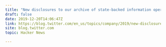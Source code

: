 ```yaml
---
title: "New disclosures to our archive of state-backed information operations"
draft: false
date: 2019-12-20T14:06:47Z
link: https://blog.twitter.com/en_us/topics/company/2019/new-disclosures-to-our-archive-of-state-backed-information-operations.html?utm_medium=RSS&utm_source=hune
site: blog.twitter.com
topic: Hacker News  

---
```

